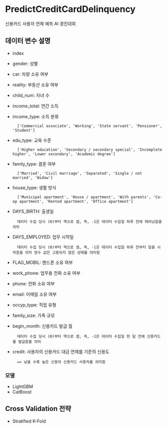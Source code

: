 # PredictCreditCardDelinquency
신용카드 사용자 연체 예측 AI 경진대회
## 데이터 변수 설명

+ index
+ gender: 성별
+ car: 차량 소유 여부
+ reality: 부동산 소유 여부
+ child_num: 자녀 수
+ income_total: 연간 소득
+ income_type: 소득 분류

        ['Commercial associate', 'Working', 'State servant', 'Pensioner', 'Student']
+ edu_type: 교육 수준

        ['Higher education', 'Secondary / secondary special', 'Incomplete higher', 'Lower secondary', 'Academic degree']

+ family_type: 결혼 여부


		['Married', 'Civil marriage', 'Separated', 'Single / not married', 'Widow']


+ house_type: 생활 방식


		['Municipal apartment', 'House / apartment', 'With parents', 'Co-op apartment', 'Rented apartment', 'Office apartment']



+ DAYS_BIRTH: 출생일

                            
        데이터 수집 당시 (0)부터 역으로 셈, 즉, -1은 데이터 수집일 하루 전에 태어났음을 의미



+ DAYS_EMPLOYED: 업무 시작일


		데이터 수집 당시 (0)부터 역으로 셈, 즉, -1은 데이터 수집일 하루 전부터 일을 시작함을 의미 양수 값은 고용되지 않은 상태를 의미함

+ FLAG_MOBIL: 핸드폰 소유 여부

+ work_phone: 업무용 전화 소유 여부

+ phone: 전화 소유 여부

+ email: 이메일 소유 여부

+ occyp_type: 직업 유형	

+ family_size: 가족 규모

+ begin_month: 신용카드 발급 월
			

		데이터 수집 당시 (0)부터 역으로 셈, 즉, -1은 데이터 수집일 한 달 전에 신용카드를 발급함을 의미

+ credit: 사용자의 신용카드 대금 연체를 기준의 신용도


		=> 낮을 수록 높은 신용의 신용카드 사용자를 의미함

### 모델
+ LightGBM
+ CatBoost

## Cross Validation 전략
- Stratified K-Fold